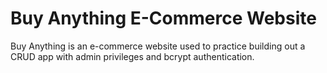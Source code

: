 # Buy Anything E-Commerce Website

Buy Anything is an e-commerce website used to practice building out a CRUD app with admin privileges and bcrypt authentication.
